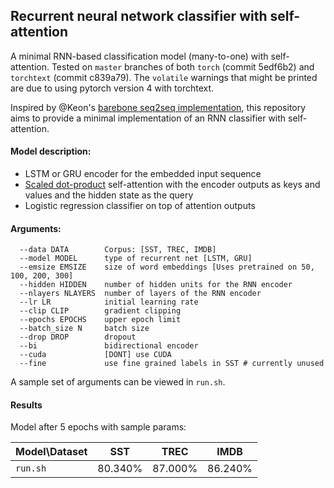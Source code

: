 ## Recurrent neural network classifier with self-attention

A minimal RNN-based classification model (many-to-one) with self-attention.
Tested on `master` branches of both `torch` (commit 5edf6b2) and `torchtext` (commit c839a79). The `volatile` warnings that might be printed are due to using pytorch version 4 with torchtext.

Inspired by @Keon's [barebone seq2seq implementation](https://github.com/keon/seq2seq), this repository aims to provide a minimal implementation of an RNN classifier with self-attention.

#### Model description:
- LSTM or GRU encoder for the embedded input sequence
- [Scaled dot-product](https://arxiv.org/pdf/1706.03762.pdf) self-attention with the encoder outputs as keys and values and the hidden state as the query
- Logistic regression classifier on top of attention outputs

#### Arguments:

```
  --data DATA        Corpus: [SST, TREC, IMDB]
  --model MODEL      type of recurrent net [LSTM, GRU]
  --emsize EMSIZE    size of word embeddings [Uses pretrained on 50, 100, 200, 300]
  --hidden HIDDEN    number of hidden units for the RNN encoder
  --nlayers NLAYERS  number of layers of the RNN encoder
  --lr LR            initial learning rate
  --clip CLIP        gradient clipping
  --epochs EPOCHS    upper epoch limit
  --batch_size N     batch size
  --drop DROP        dropout
  --bi               bidirectional encoder
  --cuda             [DONT] use CUDA
  --fine             use fine grained labels in SST # currently unused
```

A sample set of arguments can be viewed in `run.sh`.

#### Results 

Model after 5 epochs with sample params:

| Model\\Dataset|    SST    |    TREC   |    IMDB   |
| ------------- |:---------:|:---------:|:---------:|
| `run.sh`      |  80.340%  |  87.000%  |  86.240%  |
